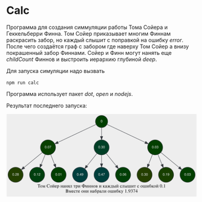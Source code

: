 # Calc

Программа для создания симмуляции работы Тома Сойера и Геккельберри Финна.
Том Сойер приказывает многим Финнам раскрасить забор, но каждый слышит с
поправкой на ошибку _error_. После чего создаётся граф с забором где наверху Том
Сойер а внизу покрашенный забор Финнами.
Сойер и Финн могут нанять еще _childCount_ Финнов и выстроить иерархию глубиной
_deep_.

Для запуска симуляции надо вызвать 

```
npm run calc
```  

Программа использует пакет *dot*, *open* и *nodejs*.

Результат последнего запуска:

![img](result.svg)
